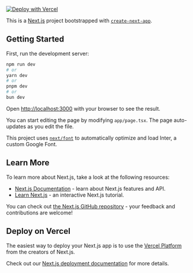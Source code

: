 
[![Deploy with Vercel](https://vercel.com/button)](https://vercel.com/new/clone?repository-url=https://github.com/derpin-around/degen-top-hat-mfers-mint&env=NEXT_PUBLIC_THIRDWEB_CLIENT_ID,THIRDWEB_SECRET_KEY,NEXT_PUBLIC_NFT_CONTRACT_ADDRESS,NEXT_PUBLIC_NFT_CONTRACT_CHAIN_ID,NEXT_PUBLIC_NFT_CONTRACT_TOKEN_ID&envDescription=Get%20NEXT_PUBLIC_THIRDWEB_CLIENT_ID%20%26%20THIRDWEB_SECRET_KEY%20from%20https%3A%2F%2Fthirdweb.com%2Fteam%2F~%2F~%2F&project-name=my-nft-minting-website&repository-name=my-nft-minting-website&demo-title=NFT%20Minting%20Template&demo-url=https%3A%2F%2Fmint.thirdweb-preview.com%2F)


This is a [Next.js](https://nextjs.org/) project bootstrapped with [`create-next-app`](https://github.com/vercel/next.js/tree/canary/packages/create-next-app).

## Getting Started

First, run the development server:

```bash
npm run dev
# or
yarn dev
# or
pnpm dev
# or
bun dev
```

Open [http://localhost:3000](http://localhost:3000) with your browser to see the result.

You can start editing the page by modifying `app/page.tsx`. The page auto-updates as you edit the file.

This project uses [`next/font`](https://nextjs.org/docs/basic-features/font-optimization) to automatically optimize and load Inter, a custom Google Font.

## Learn More

To learn more about Next.js, take a look at the following resources:

- [Next.js Documentation](https://nextjs.org/docs) - learn about Next.js features and API.
- [Learn Next.js](https://nextjs.org/learn) - an interactive Next.js tutorial.

You can check out [the Next.js GitHub repository](https://github.com/vercel/next.js/) - your feedback and contributions are welcome!

## Deploy on Vercel

The easiest way to deploy your Next.js app is to use the [Vercel Platform](https://vercel.com/new?utm_medium=default-template&filter=next.js&utm_source=create-next-app&utm_campaign=create-next-app-readme) from the creators of Next.js.

Check out our [Next.js deployment documentation](https://nextjs.org/docs/deployment) for more details.

